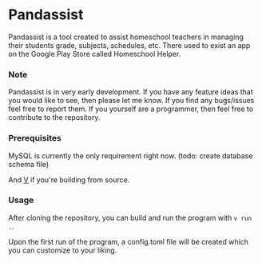 # Pandassist
Pandassist is a tool created to assist homeschool teachers in managing their students grade, subjects, schedules, etc. There used to exist an app on the Google Play Store called Homeschool Helper.

### Note
Pandassist is in very early development. If you have any feature ideas that you would like to see, then please let me know. If you find any bugs/issues feel free to report them. If you yourself are a programmer, then feel free to contribute to the repository.

### Prerequisites
MySQL is currently the only requirement right now. (todo: create database schema file)

And [V](https://vlang.io/) if you're building from source.

### Usage
After cloning the repository, you can build and run the program with `v run .`.

Upon the first run of the program, a config.toml file will be created which you can customize to your liking.
